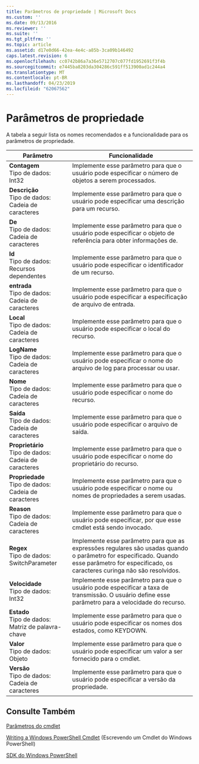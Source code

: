 ```yaml
---
title: Parâmetros de propriedade | Microsoft Docs
ms.custom: ''
ms.date: 09/13/2016
ms.reviewer: ''
ms.suite: ''
ms.tgt_pltfrm: ''
ms.topic: article
ms.assetid: d17e0d66-42ea-4e4c-a85b-3ca09b146492
caps.latest.revision: 6
ms.openlocfilehash: cc0742b86a7a36e5712707c077fd1952691f3f4b
ms.sourcegitcommit: e7445ba8203da304286c591ff513900ad1c244a4
ms.translationtype: MT
ms.contentlocale: pt-BR
ms.lasthandoff: 04/23/2019
ms.locfileid: "62067562"
---
```

# <a name="property-parameters"></a>Parâmetros de propriedade

A tabela a seguir lista os nomes recomendados e a funcionalidade para os parâmetros de propriedade.

|Parâmetro|Funcionalidade|
|---|---|
|**Contagem**<br>Tipo de dados: Int32|Implemente esse parâmetro para que o usuário pode especificar o número de objetos a serem processados.|
|**Descrição**<br>Tipo de dados: Cadeia de caracteres|Implemente esse parâmetro para que o usuário pode especificar uma descrição para um recurso.|
|**De**<br>Tipo de dados: Cadeia de caracteres|Implemente esse parâmetro para que o usuário pode especificar o objeto de referência para obter informações de.|
|**Id**<br>Tipo de dados: Recursos dependentes|Implemente esse parâmetro para que o usuário pode especificar o identificador de um recurso.|
|**entrada**<br>Tipo de dados: Cadeia de caracteres|Implemente esse parâmetro para que o usuário pode especificar a especificação de arquivo de entrada.|
|**Local**<br>Tipo de dados: Cadeia de caracteres|Implemente esse parâmetro para que o usuário pode especificar o local do recurso.|
|**LogName**<br>Tipo de dados: Cadeia de caracteres|Implemente esse parâmetro para que o usuário pode especificar o nome do arquivo de log para processar ou usar.|
|**Nome**<br>Tipo de dados: Cadeia de caracteres|Implemente esse parâmetro para que o usuário pode especificar o nome do recurso.|
|**Saída**<br>Tipo de dados: Cadeia de caracteres|Implemente esse parâmetro para que o usuário pode especificar o arquivo de saída.|
|**Proprietário**<br>Tipo de dados: Cadeia de caracteres|Implemente esse parâmetro para que o usuário pode especificar o nome do proprietário do recurso.|
|**Propriedade**<br>Tipo de dados: Cadeia de caracteres|Implemente esse parâmetro para que o usuário pode especificar o nome ou nomes de propriedades a serem usadas.|
|**Reason**<br>Tipo de dados: Cadeia de caracteres|Implemente esse parâmetro para que o usuário pode especificar, por que esse cmdlet está sendo invocado.|
|**Regex**<br>Tipo de dados: SwitchParameter|Implemente esse parâmetro para que as expressões regulares são usadas quando o parâmetro for especificado. Quando esse parâmetro for especificado, os caracteres curinga não são resolvidos.|
|**Velocidade**<br>Tipo de dados: Int32|Implemente esse parâmetro para que o usuário pode especificar a taxa de transmissão. O usuário define esse parâmetro para a velocidade do recurso.|
|**Estado**<br>Tipo de dados: Matriz de palavra-chave|Implemente esse parâmetro para que o usuário pode especificar os nomes dos estados, como KEYDOWN.|
|**Valor**<br>Tipo de dados: Objeto|Implemente esse parâmetro para que o usuário pode especificar um valor a ser fornecido para o cmdlet.|
|**Versão**<br>Tipo de dados: Cadeia de caracteres|Implemente esse parâmetro para que o usuário pode especificar a versão da propriedade.|

## <a name="see-also"></a>Consulte Também

[Parâmetros do cmdlet](./cmdlet-parameters.md)

[Writing a Windows PowerShell Cmdlet](./writing-a-windows-powershell-cmdlet.md) (Escrevendo um Cmdlet do Windows PowerShell)

[SDK do Windows PowerShell](../windows-powershell-reference.md)
